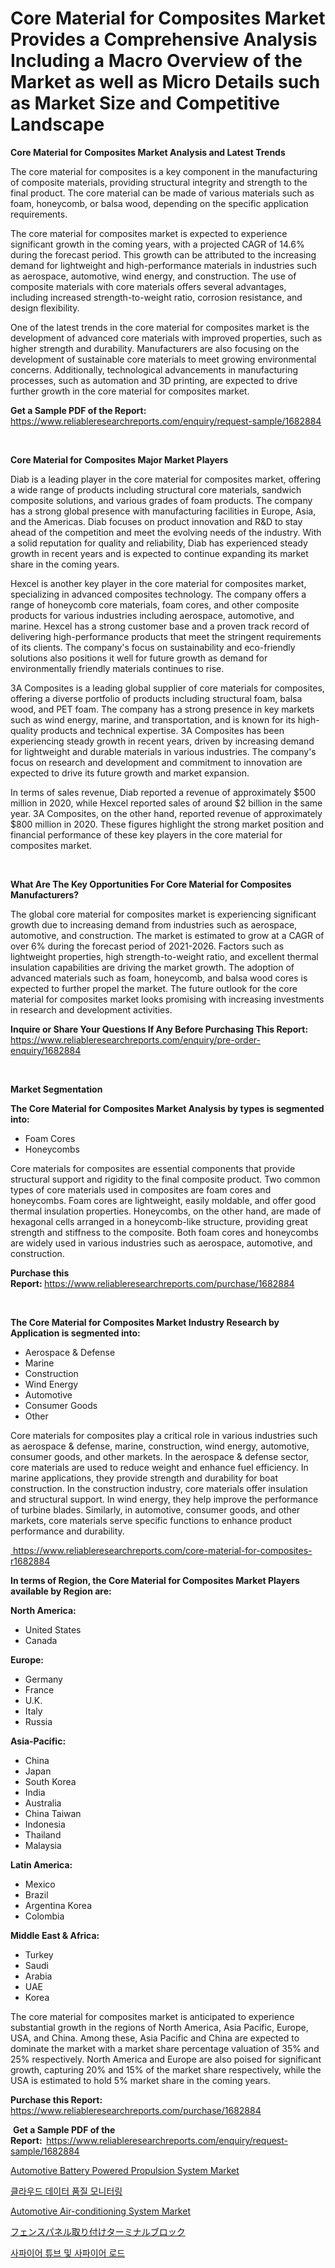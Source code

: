 <p><h1>Core Material for Composites Market Provides a Comprehensive Analysis Including a Macro Overview of the Market as well as Micro Details such as Market Size and Competitive Landscape</h1></p><p><strong>Core Material for Composites Market Analysis and Latest Trends</strong></p>
<p><p>The core material for composites is a key component in the manufacturing of composite materials, providing structural integrity and strength to the final product. The core material can be made of various materials such as foam, honeycomb, or balsa wood, depending on the specific application requirements.</p><p>The core material for composites market is expected to experience significant growth in the coming years, with a projected CAGR of 14.6% during the forecast period. This growth can be attributed to the increasing demand for lightweight and high-performance materials in industries such as aerospace, automotive, wind energy, and construction. The use of composite materials with core materials offers several advantages, including increased strength-to-weight ratio, corrosion resistance, and design flexibility.</p><p>One of the latest trends in the core material for composites market is the development of advanced core materials with improved properties, such as higher strength and durability. Manufacturers are also focusing on the development of sustainable core materials to meet growing environmental concerns. Additionally, technological advancements in manufacturing processes, such as automation and 3D printing, are expected to drive further growth in the core material for composites market.</p></p>
<p><strong>Get a Sample PDF of the Report:&nbsp;</strong> <a href="https://www.reliableresearchreports.com/enquiry/request-sample/1682884">https://www.reliableresearchreports.com/enquiry/request-sample/1682884</a></p>
<p>&nbsp;</p>
<p><strong>Core Material for Composites Major Market Players</strong></p>
<p><p>Diab is a leading player in the core material for composites market, offering a wide range of products including structural core materials, sandwich composite solutions, and various grades of foam products. The company has a strong global presence with manufacturing facilities in Europe, Asia, and the Americas. Diab focuses on product innovation and R&D to stay ahead of the competition and meet the evolving needs of the industry. With a solid reputation for quality and reliability, Diab has experienced steady growth in recent years and is expected to continue expanding its market share in the coming years.</p><p>Hexcel is another key player in the core material for composites market, specializing in advanced composites technology. The company offers a range of honeycomb core materials, foam cores, and other composite products for various industries including aerospace, automotive, and marine. Hexcel has a strong customer base and a proven track record of delivering high-performance products that meet the stringent requirements of its clients. The company's focus on sustainability and eco-friendly solutions also positions it well for future growth as demand for environmentally friendly materials continues to rise.</p><p>3A Composites is a leading global supplier of core materials for composites, offering a diverse portfolio of products including structural foam, balsa wood, and PET foam. The company has a strong presence in key markets such as wind energy, marine, and transportation, and is known for its high-quality products and technical expertise. 3A Composites has been experiencing steady growth in recent years, driven by increasing demand for lightweight and durable materials in various industries. The company's focus on research and development and commitment to innovation are expected to drive its future growth and market expansion.</p><p>In terms of sales revenue, Diab reported a revenue of approximately $500 million in 2020, while Hexcel reported sales of around $2 billion in the same year. 3A Composites, on the other hand, reported revenue of approximately $800 million in 2020. These figures highlight the strong market position and financial performance of these key players in the core material for composites market.</p></p>
<p>&nbsp;</p>
<p><strong>What Are The Key Opportunities For Core Material for Composites Manufacturers?</strong></p>
<p><p>The global core material for composites market is experiencing significant growth due to increasing demand from industries such as aerospace, automotive, and construction. The market is estimated to grow at a CAGR of over 6% during the forecast period of 2021-2026. Factors such as lightweight properties, high strength-to-weight ratio, and excellent thermal insulation capabilities are driving the market growth. The adoption of advanced materials such as foam, honeycomb, and balsa wood cores is expected to further propel the market. The future outlook for the core material for composites market looks promising with increasing investments in research and development activities.</p></p>
<p><strong>Inquire or Share Your Questions If Any Before Purchasing This Report:</strong> <a href="https://www.reliableresearchreports.com/enquiry/pre-order-enquiry/1682884">https://www.reliableresearchreports.com/enquiry/pre-order-enquiry/1682884</a></p>
<p>&nbsp;</p>
<p><strong>Market Segmentation</strong></p>
<p><strong>The Core Material for Composites Market Analysis by types is segmented into:</strong></p>
<p><ul><li>Foam Cores</li><li>Honeycombs</li></ul></p>
<p><p>Core materials for composites are essential components that provide structural support and rigidity to the final composite product. Two common types of core materials used in composites are foam cores and honeycombs. Foam cores are lightweight, easily moldable, and offer good thermal insulation properties. Honeycombs, on the other hand, are made of hexagonal cells arranged in a honeycomb-like structure, providing great strength and stiffness to the composite. Both foam cores and honeycombs are widely used in various industries such as aerospace, automotive, and construction.</p></p>
<p><strong>Purchase this Report:&nbsp;</strong><a href="https://www.reliableresearchreports.com/purchase/1682884">https://www.reliableresearchreports.com/purchase/1682884</a></p>
<p>&nbsp;</p>
<p><strong>The Core Material for Composites Market Industry Research by Application is segmented into:</strong></p>
<p><ul><li>Aerospace & Defense</li><li>Marine</li><li>Construction</li><li>Wind Energy</li><li>Automotive</li><li>Consumer Goods</li><li>Other</li></ul></p>
<p><p>Core materials for composites play a critical role in various industries such as aerospace & defense, marine, construction, wind energy, automotive, consumer goods, and other markets. In the aerospace & defense sector, core materials are used to reduce weight and enhance fuel efficiency. In marine applications, they provide strength and durability for boat construction. In the construction industry, core materials offer insulation and structural support. In wind energy, they help improve the performance of turbine blades. Similarly, in automotive, consumer goods, and other markets, core materials serve specific functions to enhance product performance and durability.</p></p>
<p><a href="https://www.reliableresearchreports.com/core-material-for-composites-r1682884">&nbsp;https://www.reliableresearchreports.com/core-material-for-composites-r1682884</a></p>
<p><strong>In terms of Region, the Core Material for Composites Market Players available by Region are:</strong></p>
<p>
    <p> <strong> North America: </strong>
        <ul>
            <li>United States</li>
            <li>Canada</li>
        </ul>
        </p> 
    <p> <strong> Europe: </strong>
        <ul>
            <li>Germany</li>
            <li>France</li>
            <li>U.K.</li>
            <li>Italy</li>
            <li>Russia</li>
        </ul>
        </p> 
    <p> <strong> Asia-Pacific: </strong>
        <ul>
            <li>China</li>
            <li>Japan</li>
            <li>South Korea</li>
            <li>India</li>
            <li>Australia</li>
            <li>China Taiwan</li>
            <li>Indonesia</li>
            <li>Thailand</li>
            <li>Malaysia</li>
        </ul>
        </p> 
    <p> <strong> Latin America: </strong>
        <ul>
            <li>Mexico</li>
            <li>Brazil</li>
            <li>Argentina Korea</li>
            <li>Colombia</li>
        </ul>
        </p> 
    <p> <strong> Middle East & Africa: </strong>
        <ul>
            <li>Turkey</li>
            <li>Saudi</li>
            <li>Arabia</li>
            <li>UAE</li>
            <li>Korea</li>
        </ul>
    </p>
    </p>
<p><p>The core material for composites market is anticipated to experience substantial growth in the regions of North America, Asia Pacific, Europe, USA, and China. Among these, Asia Pacific and China are expected to dominate the market with a market share percentage valuation of 35% and 25% respectively. North America and Europe are also poised for significant growth, capturing 20% and 15% of the market share respectively, while the USA is estimated to hold 5% market share in the coming years.</p></p>
<p><strong>Purchase this Report: </strong><a href="https://www.reliableresearchreports.com/purchase/1682884">https://www.reliableresearchreports.com/purchase/1682884</a></p>
<p>&nbsp;<strong>Get a Sample PDF of the Report:&nbsp;&nbsp;</strong><a href="https://www.reliableresearchreports.com/enquiry/request-sample/1682884">https://www.reliableresearchreports.com/enquiry/request-sample/1682884</a></p>
<p><strong></strong></p>
<p><p><a href="https://github.com/lubmix/Market-Research-Report-List-3/blob/main/automotive-battery-powered-propulsion-system-market.md">Automotive Battery Powered Propulsion System Market</a></p><p><a href="https://github.com/lzuwsfreyoq70/Market-Research-Report-List-2/blob/main/2328543118201.md">클라우드 데이터 품질 모니터링</a></p><p><a href="https://github.com/joannagoyvaerts/Market-Research-Report-List-3/blob/main/automotive-air-conditioning-system-market.md">Automotive Air-conditioning System Market</a></p><p><a href="https://medium.com/@bertabellesqo9u/%E3%82%B0%E3%83%AD%E3%83%BC%E3%83%90%E3%83%AB%E3%83%95%E3%82%A7%E3%83%B3%E3%82%B9%E3%83%91%E3%83%8D%E3%83%AB%E5%8F%96%E3%82%8A%E4%BB%98%E3%81%91%E7%AB%AF%E5%AD%90%E3%83%96%E3%83%AD%E3%83%83%E3%82%AF%E3%81%AE%E5%B8%82%E5%A0%B4%E3%81%AF-2024%E5%B9%B4%E3%81%8B%E3%82%892031%E5%B9%B4%E3%81%BE%E3%81%A7%E3%81%AE%E6%9C%9F%E9%96%93%E3%81%AB-%E3%81%AEcagr%E3%81%A7%E6%88%90%E9%95%B7%E3%81%99%E3%82%8B%E3%81%A8%E4%BA%88%E6%B8%AC%E3%81%95%E3%82%8C%E3%81%A6%E3%81%84%E3%81%BE%E3%81%99-41977ba20bf2">フェンスパネル取り付けターミナルブロック</a></p><p><a href="https://github.com/marufmohassin05/Market-Research-Report-List-1/blob/main/9881276118200.md">사파이어 튜브 및 사파이어 로드</a></p></p>